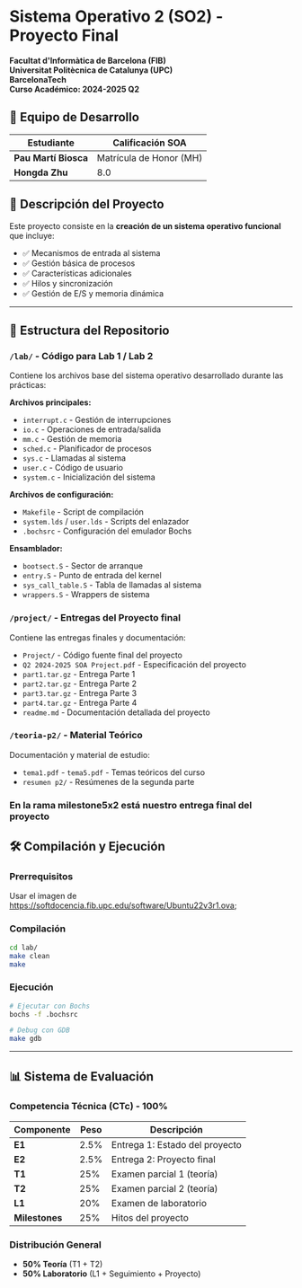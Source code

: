 # Sistema Operativo 2 (SO2) - Proyecto Final
**Facultat d'Informàtica de Barcelona (FIB)**  
**Universitat Politècnica de Catalunya (UPC)**  
**BarcelonaTech**  
**Curso Académico: 2024-2025 Q2**

## 👥 Equipo de Desarrollo

| Estudiante | Calificación SOA |
|------------|------------------|
| **Pau Martí Biosca** | Matrícula de Honor (MH) |
| **Hongda Zhu** | 8.0 |


## 🎯 Descripción del Proyecto

Este proyecto consiste en la **creación de un sistema operativo funcional** que incluye:

- ✅ Mecanismos de entrada al sistema
- ✅ Gestión básica de procesos
- ✅ Características adicionales
- ✅ Hilos y sincronización
- ✅ Gestión de E/S y memoria dinámica

---

## 📁 Estructura del Repositorio

### `/lab/` - Código para Lab 1 / Lab 2
Contiene los archivos base del sistema operativo desarrollado durante las prácticas:

**Archivos principales:**
- `interrupt.c` - Gestión de interrupciones
- `io.c` - Operaciones de entrada/salida
- `mm.c` - Gestión de memoria
- `sched.c` - Planificador de procesos
- `sys.c` - Llamadas al sistema
- `user.c` - Código de usuario
- `system.c` - Inicialización del sistema

**Archivos de configuración:**
- `Makefile` - Script de compilación
- `system.lds` / `user.lds` - Scripts del enlazador
- `.bochsrc` - Configuración del emulador Bochs

**Ensamblador:**
- `bootsect.S` - Sector de arranque
- `entry.S` - Punto de entrada del kernel
- `sys_call_table.S` - Tabla de llamadas al sistema
- `wrappers.S` - Wrappers de sistema

### `/project/` - Entregas del Proyecto final
Contiene las entregas finales y documentación:

- `Project/` - Código fuente final del proyecto
- `Q2 2024-2025 SOA Project.pdf` - Especificación del proyecto
- `part1.tar.gz` - Entrega Parte 1
- `part2.tar.gz` - Entrega Parte 2  
- `part3.tar.gz` - Entrega Parte 3
- `part4.tar.gz` - Entrega Parte 4
- `readme.md` - Documentación detallada del proyecto

### `/teoria-p2/` - Material Teórico
Documentación y material de estudio:
- `tema1.pdf` - `tema5.pdf` - Temas teóricos del curso
- `resumen p2/` - Resúmenes de la segunda parte

### En la rama milestone5x2 está nuestro entrega final del proyecto


## 🛠️ Compilación y Ejecución

### Prerrequisitos

Usar el imagen de https://softdocencia.fib.upc.edu/software/Ubuntu22v3r1.ova;

### Compilación
```bash
cd lab/
make clean
make
```

### Ejecución
```bash
# Ejecutar con Bochs
bochs -f .bochsrc

# Debug con GDB
make gdb
```

---

## 📊 Sistema de Evaluación

### **Competencia Técnica (CTc) - 100%**

| Componente | Peso | Descripción |
|------------|------|-------------|
| **E1** | 2.5% | Entrega 1: Estado del proyecto |
| **E2** | 2.5% | Entrega 2: Proyecto final |
| **T1** | 25% | Examen parcial 1 (teoría) |
| **T2** | 25% | Examen parcial 2 (teoría) |
| **L1** | 20% | Examen de laboratorio |
| **Milestones** | 25% | Hitos del proyecto |

### **Distribución General**
- **50% Teoría** (T1 + T2)
- **50% Laboratorio** (L1 + Seguimiento + Proyecto)

